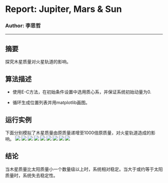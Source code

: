 # Report: Jupiter, Mars & Sun
### Author: 李思哲
***
## 摘要
探究木星质量对火星轨道的影响。
## 算法描述
* 使用E-C方法，在初始条件设置中选用质心系，并保证系统初始动量为0.

* 循环生成位置列表并用matplotlib画图。
## 运行实例
下面分别模拟了木星质量由原质量递增至1000倍原质量，对火星轨道造成的影响。
![](https://github.com/lisizhe/computationalphysics_N2015301510086/blob/master/Exercise_09/Figure_1.png)
![](https://github.com/lisizhe/computationalphysics_N2015301510086/blob/master/Exercise_09/Figure_1-1.png)
![](https://github.com/lisizhe/computationalphysics_N2015301510086/blob/master/Exercise_09/Figure_1-2.png)
![](https://github.com/lisizhe/computationalphysics_N2015301510086/blob/master/Exercise_09/Figure_1-8.png)
![](https://github.com/lisizhe/computationalphysics_N2015301510086/blob/master/Exercise_09/Figure_1-3.png)
![](https://github.com/lisizhe/computationalphysics_N2015301510086/blob/master/Exercise_09/Figure_1-7.png)
![](https://github.com/lisizhe/computationalphysics_N2015301510086/blob/master/Exercise_09/Figure_1-4.png)
![](https://github.com/lisizhe/computationalphysics_N2015301510086/blob/master/Exercise_09/Figure_1-5.png)
![](https://github.com/lisizhe/computationalphysics_N2015301510086/blob/master/Exercise_09/Figure_1-6.png)

## 结论
当木星质量比太阳质量小一个数量级以上时，系统相对稳定。当大于或约等于太阳质量时，系统失去稳定性。
